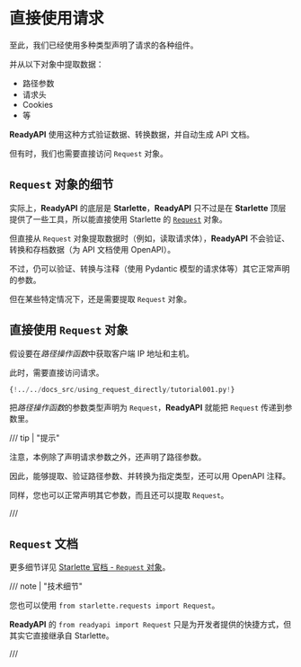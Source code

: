 # 直接使用请求

至此，我们已经使用多种类型声明了请求的各种组件。

并从以下对象中提取数据：

- 路径参数
- 请求头
- Cookies
- 等

**ReadyAPI** 使用这种方式验证数据、转换数据，并自动生成 API 文档。

但有时，我们也需要直接访问 `Request` 对象。

## `Request` 对象的细节

实际上，**ReadyAPI** 的底层是 **Starlette**，**ReadyAPI** 只不过是在 **Starlette** 顶层提供了一些工具，所以能直接使用 Starlette 的 <a href="https://www.starlette.io/requests/" class="external-link" target="_blank">`Request`</a> 对象。

但直接从 `Request` 对象提取数据时（例如，读取请求体），**ReadyAPI** 不会验证、转换和存档数据（为 API 文档使用 OpenAPI）。

不过，仍可以验证、转换与注释（使用 Pydantic 模型的请求体等）其它正常声明的参数。

但在某些特定情况下，还是需要提取 `Request` 对象。

## 直接使用 `Request` 对象

假设要在*路径操作函数*中获取客户端 IP 地址和主机。

此时，需要直接访问请求。

```Python hl_lines="1  7-8"
{!../../docs_src/using_request_directly/tutorial001.py!}
```

把*路径操作函数*的参数类型声明为 `Request`，**ReadyAPI** 就能把 `Request` 传递到参数里。

/// tip | "提示"

注意，本例除了声明请求参数之外，还声明了路径参数。

因此，能够提取、验证路径参数、并转换为指定类型，还可以用 OpenAPI 注释。

同样，您也可以正常声明其它参数，而且还可以提取 `Request`。

///

## `Request` 文档

更多细节详见 <a href="https://www.starlette.io/requests/" class="external-link" target="_blank">Starlette 官档 - `Request` 对象</a>。

/// note | "技术细节"

您也可以使用 `from starlette.requests import Request`。

**ReadyAPI** 的 `from readyapi import Request` 只是为开发者提供的快捷方式，但其实它直接继承自 Starlette。

///
